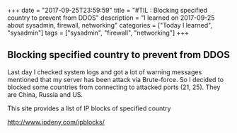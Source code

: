 +++
date = "2017-09-25T23:59:59"
title = "#TIL : Blocking specified country to prevent from DDOS"
description = "I learned on 2017-09-25 about sysadmin, firewall, networking"
categories = ["Today I learned", "sysadmin"]
tags = ["sysadmin", "firewall", "networking"]
+++



## Blocking specified country to prevent from DDOS

Last day I checked system logs and got a lot of warning messages mentioned that my server has been attack via Brute-force. So I decided to blocked some countries from connecting to attacked ports (21, 25). They are China, Russia and US.

This site provides a list of IP blocks of specified country

http://www.ipdeny.com/ipblocks/
